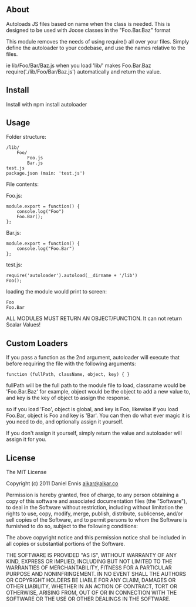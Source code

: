 ## About
Autoloads JS files based on name when the class is needed.
This is designed to be used with Joose classes in the "Foo.Bar.Baz" format

This module removes the needs of using require() all over your files. Simply
define the autoloader to your codebase, and use the names relative to the files.

ie lib/Foo/Bar/Baz.js when you load 'lib/' makes Foo.Bar.Baz
require('./lib/Foo/Bar/Baz.js') automatically and return the value.

## Install

Install with npm install autoloader

## Usage

Folder structure:

    /lib/
        Foo/
            Foo.js
            Bar.js
    test.js
    package.json (main: 'test.js')
    
File contents:

Foo.js:

    module.export = function() {
        console.log("Foo")
        Foo.Bar();
    };

Bar.js:

    module.export = function() {
        console.log("Foo.Bar")
    };


test.js:
    
    require('autoloader').autoload(__dirname + '/lib')
    Foo();


loading the module would print to screen:

    Foo
    Foo.Bar
    
ALL MODULES MUST RETURN AN OBJECT/FUNCTION. It can not return Scalar Values!

## Custom Loaders
If you pass a function as the 2nd argument, autoloader will execute that before
requiring the file with the following arguments:

    function (fullPath, className, object, key) { }
    
fullPath will be the full path to the module file to load, classname would
be 'Foo.Bar.Baz' for example, object would be the object to add a new value
to, and key is the key of object to assign the response.

so if you load 'Foo', object is global, and key is Foo, likewise if you load
Foo.Bar, object is Foo and key is 'Bar'.
You can then do what ever magic it is you need to do, and optionally assign it yourself.

If you don't assign it yourself, simply return the value and autoloader will
assign it for you.

## License
The MIT License

  Copyright (c) 2011 Daniel Ennis <aikar@aikar.co>

Permission is hereby granted, free of charge, to any person obtaining a copy
of this software and associated documentation files (the "Software"), to deal
in the Software without restriction, including without limitation the rights
to use, copy, modify, merge, publish, distribute, sublicense, and/or sell
copies of the Software, and to permit persons to whom the Software is
furnished to do so, subject to the following conditions:

The above copyright notice and this permission notice shall be included in
all copies or substantial portions of the Software.

THE SOFTWARE IS PROVIDED "AS IS", WITHOUT WARRANTY OF ANY KIND, EXPRESS OR
IMPLIED, INCLUDING BUT NOT LIMITED TO THE WARRANTIES OF MERCHANTABILITY,
FITNESS FOR A PARTICULAR PURPOSE AND NONINFRINGEMENT. IN NO EVENT SHALL THE
AUTHORS OR COPYRIGHT HOLDERS BE LIABLE FOR ANY CLAIM, DAMAGES OR OTHER
LIABILITY, WHETHER IN AN ACTION OF CONTRACT, TORT OR OTHERWISE, ARISING FROM,
OUT OF OR IN CONNECTION WITH THE SOFTWARE OR THE USE OR OTHER DEALINGS IN
THE SOFTWARE.

